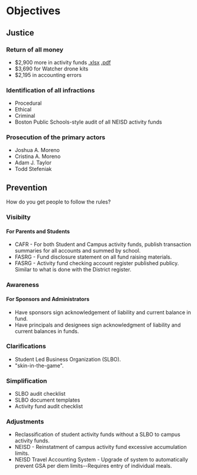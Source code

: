 # Objectives

## Justice

### Return of all money
*  $2,900 more in activity funds [.xlsx](https://github.com/oakstreetfalls/oakstreetfalls.github.io/blob/master/Analysis/Additional%20ETA%20Activity%20Fund%20Losses.xlsx) [.pdf](https://github.com/oakstreetfalls/oakstreetfalls.github.io/blob/master/Analysis/Additional%20ETA%20Activity%20Fund%20Losses.xlsx%20%20-%20%20Group.pdf)
*  $3,690 for Watcher drone kits 
*  $2,195 in accounting errors 
  
### Identification of all infractions
*  Procedural 
*  Ethical 
*  Criminal 
*  Boston Public Schools-style audit of all NEISD activity funds []()
  
### Prosecution of the primary actors
*  Joshua A. Moreno 
*  Cristina A. Moreno 
*  Adam J. Taylor 
*  Todd Stefeniak
  
## Prevention
How do you get people to follow the rules?

### Visibilty
#### For Parents and Students
* CAFR - For both Student and Campus activity funds, publish transaction summaries for all accounts and summed by school.
* FASRG - Fund disclosure statement on all fund raising materials.
* FASRG - Activity fund checking account register published publicy.  Similar to what is done with the District register.

### Awareness
#### For Sponsors and Administrators
* Have sponsors sign acknowledgement of liability and current balance in fund.
* Have principals and designees sign acknowledgment of liability and current balances in funds.

### Clarifications
* Student Led Business Organization (SLBO).
* "skin-in-the-game".

### Simplification
* SLBO audit checklist
* SLBO document templates
* Activity fund audit checklist

### Adjustments
* Reclassification of student activity funds without a SLBO to campus activity funds. 
* NEISD - Reinstatment of campus activity fund excessive accumulation limits.
* NEISD Travel Accounting System - Upgrade of system to automatically prevent GSA per diem limits--Requires entry of individual meals.


